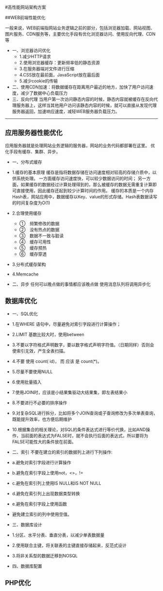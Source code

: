 #高性能网站架构方案

##WEB前端性能优化

一般来说，WEB前端指网站业务逻辑之前的部分，包括浏览器加载、网站视图、图片服务、CDN服务等，主要优化手段有优化浏览器访问、使用反向代理、CDN等
* 一、浏览器访问优化
	* 1.减少HTTP请求
	* 2.使用浏览器缓存：更新频率低的静态资源
	* 3.在服务器端对文件进行压缩
	* 4.CSS放在最前面，JavaScript放在最后面
	* 5.减少cookie的传输
* 二、使用CDN加速：将数据缓存在距离用户最近的地方，加快了用户访问速度，减少了数据中心负载压力
* 三、反向代理
当用户第一次访问静态内容的时候，静态内容就被缓存在反向代理服务器上，这样当其他用户访问该静态内容的时候，就可以直接从发现代理服务器返回，加速响应速度，减轻WEB服务器负载压力。

---


## 应用服务器性能优化

应用服务器就是处理网站业务逻辑的服务器，网站的业务代码都部署在这里。
优化手段有缓存、集群、异步。

* 一、分布式缓存
 * 1.缓存的基本原理
缓存是指将数据存储在访问速度相对较高的存储介质中，以供系统处理。
一方面缓存访问速度快，可以较少数据访问的时间；
另一方面，如果缓存的数据经过计算处理得到的，那么被缓存的数据无需重复计算即可直接使用，因此缓存还起到较少计算时间的作用。
缓存的本质是一个内存Hash表，网站应用中，数据缓存以Key、value的形式存储。Hash表数据读写的时间复杂度为O(1)

 * 2.合理使用缓存
   * ①　频繁修改的数据
   * ②　没有热点的数据
   * ③　数据不一致与脏读
   * ④　缓存可用性
   * ⑤　缓存预热
   * ⑥　缓存穿透

 * 3.分布式缓存架构
 * 4.Memcache


* 二、异步
任何可以晚点做的事情都应该晚点做
使用消息队列将调用异步化






## 数据库优化

* 一、SQL优化
 * 1.在WHERE 语句中，尽量避免对索引字段进行计算操作；
 * 2.LIMIT 基数比较大时，使用between
 * 3.不要以字符格式声明数字，要以数字格式声明字符值。（日期同样）否则会使索引无效，产生全表扫描。
 * 4.不要 使用 count( id)， 而 应该 是 count(*)。
 * 5.尽量不要使用NULL
 * 6.使用批量插入
 * 7.使用JOIN时，应该是小结果集驱动大结果集，即左表结果小
 * 8.不要进行不必要的排序操作
 * 9.对复杂SQL进行拆分，比如将多个JOIN查询或子查询修改为多次单表查询，既能提升效率，也方便后期维护
 * 10.根据集合的相关理论，对SQL的条件表达式进行等价代换，比如AND操作，当前面的表达式为FALSE时，就不会执行后面的表达式，所以要将为FALSE可能性大的条件放在前面。
 
* 二、索引
不要在建立的索引的数据列上进行下列操作:

 * a.避免对索引字段进行计算操作

 * b.避免在索引字段上使用not，<>，!=

 * c.避免在索引列上使用IS NULL和IS NOT NULL

 * d.避免在索引列上出现数据类型转换

 * e.避免在索引字段上使用函数

 * 避免建立索引的列中使用空值。

* 三、数据库设计
 * 1.分区、水平分表、垂直分表，以减少单表数据量
 * 2.使用联合主键，将关联表的主键直接存储起来，反范式设计
 * 3.将非关系型的数据迁移到NOSQL
* 四、数据库配置

## PHP优化


